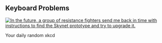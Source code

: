 ## Keyboard Problems
[![In the future, a group of resistance fighters send me back in time with instructions to find the Skynet prototype and try to upgrade it.](https://imgs.xkcd.com/comics/keyboard_problems.png)](https://xkcd.com/1586/ "In the future, a group of resistance fighters send me back in time with instructions to find the Skynet prototype and try to upgrade it.")

Your daily random xkcd
